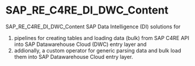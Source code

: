 # SAP_RE_C4RE_DI_DWC_Content
SAP_RE_C4RE_DI_DWC_Content SAP Data Intelligence (DI) solutions for
1. pipelines for creating tables and loading data (bulk) from SAP C4RE API into SAP Datawarehouse Cloud (DWC) entry layer and
2. addionally, a custom operator for generic parsing data and bulk load them into SAP Datawarehouse Cloud entry layer.
